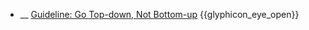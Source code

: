 * __ [Guideline: Go Top-down, Not Bottom-up]({{baseUrl}}/documentation/guidelines/goTopDown) <trigger for="pop:documentation-goTopDown-preview">{{glyphicon_eye_open}}</trigger>

<popover id="pop:documentation-goTopDown-preview" title="{{glyphicon_eye_open}} Guideline: Go Top-down, Not Bottom-up" placement="right">
  <div slot="content">
    <include src=".\preview.md" />
  </div>
</popover>
